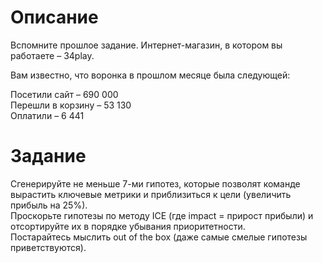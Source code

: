 # Описание
Вспомните прошлое задание. Интернет-магазин, в котором вы работаете – 34play.

Вам известно, что воронка в прошлом месяце была следующей:

Посетили сайт – 690 000\
Перешли в корзину – 53 130\
Оплатили – 6 441

# Задание
Сгенерируйте не меньше 7-ми гипотез, которые позволят команде вырастить ключевые метрики и приблизиться к цели  (увеличить прибыль на 25%).\
Проскорьте гипотезы по методу ICE (где impact = прирост прибыли) и отсортируйте их в порядке убывания  приоритетности.\
Постарайтесь мыслить out of the box (даже самые смелые гипотезы приветствуются).  
